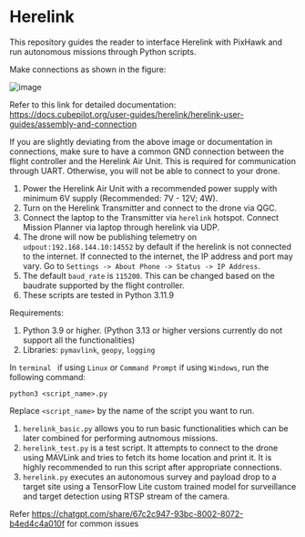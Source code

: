 # Herelink
This repository guides the reader to interface Herelink with PixHawk and run autonomous missions through Python scripts.

Make connections as shown in the figure:

![image](https://github.com/user-attachments/assets/78ef98ca-e857-46f3-9b7b-a7125d76a78a)

Refer to this link for detailed documentation:
<br /> https://docs.cubepilot.org/user-guides/herelink/herelink-user-guides/assembly-and-connection

If you are slightly deviating from the above image or documentation in connections, make sure to have a common GND connection between the flight controller and the Herelink Air Unit. This is required for communication through UART. Otherwise, you will not be able to connect to your drone.

1. Power the Herelink Air Unit with a recommended power supply with minimum 6V supply (Recommended: 7V - 12V; 4W).
2. Turn on the Herelink Transmitter and connect to the drone via QGC.
3. Connect the laptop to the Transmitter via ```herelink``` hotspot. Connect Mission Planner via laptop through herelink via UDP.
4. The drone will now be publishing telemetry on ```udpout:192.168.144.10:14552``` by default if the herelink is not connected to the internet. If connected to the internet, the IP address and port may vary. Go to  ```Settings -> About Phone -> Status -> IP Address```.
5. The default ```baud_rate``` is  ```115200```. This can be changed based on the baudrate supported by the flight controller.
6. These scripts are tested in Python 3.11.9

Requirements:
1. Python 3.9 or higher. (Python 3.13 or higher versions currently do not support all the functionalities)
2. Libraries: ```pymavlink```, ```geopy```, ```logging```

In ```terminal ``` if using ```Linux``` or ```Command Prompt``` if using ```Windows```, run the following command:
```
python3 <script_name>.py
```

Replace ```<script_name>``` by the name of the script you want to run.
1. ```herelink_basic.py``` allows you to run basic functionalities which can be later combined for performing autnomous missions.
2. ```herelink_test.py``` is a test script. It attempts to connect to the drone using MAVLink and tries to fetch its home location and print it. It is highly recommended to run this script after appropriate connections.
3. ```herelink.py``` executes an autonomous survey and payload drop to a target site using a TensorFlow Lite custom trained model for surveillance and target detection using RTSP stream of the camera.

Refer https://chatgpt.com/share/67c2c947-93bc-8002-8072-b4ed4c4a010f for common issues
